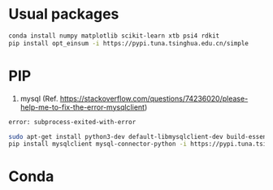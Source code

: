 # Usual packages

```bash
conda install numpy matplotlib scikit-learn xtb psi4 rdkit
pip install opt_einsum -i https://pypi.tuna.tsinghua.edu.cn/simple
```

# PIP
1. mysql (Ref. https://stackoverflow.com/questions/74236020/please-help-me-to-fix-the-error-mysqlclient)
```bash
error: subprocess-exited-with-error

sudo apt-get install python3-dev default-libmysqlclient-dev build-essential
pip install mysqlclient mysql-connector-python -i https://pypi.tuna.tsinghua.edu.cn/simple # not mysql-connector
```

# Conda
